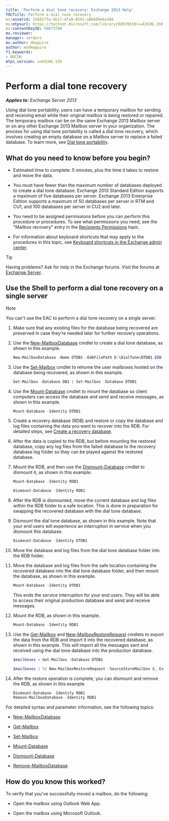 ```yaml
---
title: 'Perform a dial tone recovery: Exchange 2013 Help'
TOCTitle: Perform a dial tone recovery
ms:assetid: 158817fa-4b17-4fa9-8341-a86609e6a388
ms:mtpsurl: https://technet.microsoft.com/library/Dd979810(v=EXCHG.150)
ms:contentKeyID: 50873788
ms.reviewer: 
manager: serdars
ms.author: dmaguire
author: msdmaguire
f1.keywords:
- NOCSH
mtps_version: v=EXCHG.150
---
```


# Perform a dial tone recovery

_**Applies to:** Exchange Server 2013_

Using dial tone portability, users can have a temporary mailbox for sending and receiving email while their original mailbox is being restored or repaired. The temporary mailbox can be on the same Exchange 2013 Mailbox server or on any other Exchange 2013 Mailbox server in your organization. The process for using dial tone portability is called a dial tone recovery, which involves creating an empty database on a Mailbox server to replace a failed database. To learn more, see [Dial tone portability](dial-tone-portability-exchange-2013-help.md).

## What do you need to know before you begin?

- Estimated time to complete: 5 minutes, plus the time it takes to restore and move the data.

- You must have fewer than the maximum number of databases deployed to create a dial tone database. Exchange 2013 Standard Edition supports a maximum of five databases per server. Exchange 2013 Enterprise Edition supports a maximum of 50 databases per server in RTM and CU1, and 100 databases per server in CU2 and later.

- You need to be assigned permissions before you can perform this procedure or procedures. To see what permissions you need, see the "Mailbox recovery" entry in the [Recipients Permissions](recipients-permissions-exchange-2013-help.md) topic.

- For information about keyboard shortcuts that may apply to the procedures in this topic, see [Keyboard shortcuts in the Exchange admin center](keyboard-shortcuts-in-the-exchange-admin-center-2013-help.md).

> [!TIP]
> Having problems? Ask for help in the Exchange forums. Visit the forums at [Exchange Server](https://go.microsoft.com/fwlink/p/?linkid=60612).

## Use the Shell to perform a dial tone recovery on a single server

> [!NOTE]
> You can't use the EAC to perform a dial tone recovery on a single server.

1. Make sure that any existing files for the database being recovered are preserved in case they're needed later for further recovery operations.

2. Use the [New-MailboxDatabase](https://docs.microsoft.com/powershell/module/exchange/New-MailboxDatabase) cmdlet to create a dial tone database, as shown in this example.

    ```powershell
    New-MailboxDatabase -Name DTDB1 -EdbFilePath D:\DialTone\DTDB1.EDB
    ```

3. Use the [Set-Mailbox](https://docs.microsoft.com/powershell/module/exchange/Set-Mailbox) cmdlet to rehome the user mailboxes hosted on the database being recovered, as shown in this example.

    ```powershell
    Get-Mailbox -Database DB1 | Set-Mailbox -Database DTDB1
    ```

4. Use the [Mount-Database](https://docs.microsoft.com/powershell/module/exchange/Mount-Database) cmdlet to mount the database so client computers can access the database and send and receive messages, as shown in this example.

    ```powershell
    Mount-Database -Identity DTDB1
    ```

5. Create a recovery database (RDB) and restore or copy the database and log files containing the data you want to recover into the RDB. For detailed steps, see [Create a recovery database](create-a-recovery-database-exchange-2013-help.md).

6. After the data is copied to the RDB, but before mounting the restored database, copy any log files from the failed database to the recovery database log folder so they can be played against the restored database.

7. Mount the RDB, and then use the [Dismount-Database](https://docs.microsoft.com/powershell/module/exchange/Dismount-Database) cmdlet to dismount it, as shown in this example.

    ```powershell
    Mount-Database -Identity RDB1
    ```

    ```powershell
    Dismount-Database -Identity RDB1
    ```

8. After the RDB is dismounted, move the current database and log files within the RDB folder to a safe location. This is done in preparation for swapping the recovered database with the dial tone database.

9. Dismount the dial tone database, as shown in this example. Note that your end users will experience an interruption in service when you dismount this database.

    ```powershell
    Dismount-Database -Identity DTDB1
    ```

10. Move the database and log files from the dial tone database folder into the RDB folder.

11. Move the database and log files from the safe location containing the recovered database into the dial tone database folder, and then mount the database, as shown in this example.

    ```powershell
    Mount-Database -Identity DTDB1
    ```

    This ends the service interruption for your end users. They will be able to access their original production database and send and receive messages.

12. Mount the RDB, as shown in this example.

    ```powershell
    Mount-Database -Identity RDB1
    ```

13. Use the [Get-Mailbox](https://docs.microsoft.com/powershell/module/exchange/Get-Mailbox) and [New-MailboxRestoreRequest](https://docs.microsoft.com/powershell/module/exchange/New-MailboxRestoreRequest) cmdlets to export the data from the RDB and import it into the recovered database, as shown in this example. This will import all the messages sent and received using the dial tone database into the production database.

    ```powershell
    $mailboxes = Get-Mailbox -Database DTDB1
    ```

    ```powershell
    $mailboxes | %{ New-MailboxRestoreRequest -SourceStoreMailbox $_.ExchangeGuid -SourceDatabase RDB1 -TargetMailbox $_ }
    ```

14. After the restore operation is complete, you can dismount and remove the RDB, as shown in this example.

    ```powershell
    Dismount-Database -Identity RDB1
    Remove-MailboxDatabase -Identity RDB1
    ```

For detailed syntax and parameter information, see the following topics:

- [New-MailboxDatabase](https://docs.microsoft.com/powershell/module/exchange/New-MailboxDatabase)

- [Get-Mailbox](https://docs.microsoft.com/powershell/module/exchange/Get-Mailbox)

- [Set-Mailbox](https://docs.microsoft.com/powershell/module/exchange/Set-Mailbox)

- [Mount-Database](https://docs.microsoft.com/powershell/module/exchange/Mount-Database)

- [Dismount-Database](https://docs.microsoft.com/powershell/module/exchange/Dismount-Database)

- [Remove-MailboxDatabase](https://docs.microsoft.com/powershell/module/exchange/Remove-MailboxDatabase)

## How do you know this worked?

To verify that you've successfully moved a mailbox, do the following:

- Open the mailbox using Outlook Web App.

- Open the mailbox using Microsoft Outlook.
